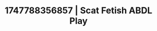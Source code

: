 ---
categories:
- Nude Olympics
- Dirty whispers
- Consent-based play
- Nighttime romance
- Pillow talk
image: /assets/images/1747788356857.jpg
layout: post
seo:
  description: Featured content with exclusive ABDL Play, Scat Fetish. HD images available.
  keywords: ABDL Play, Scat Fetish
  og_image: /assets/images/1747788356857.jpg
  schema_type: VisualArtwork
tags:
- ABDL Play
- '#1747788356857'
- Scat Fetish
title: 1747788356857 | Scat Fetish ABDL Play
---